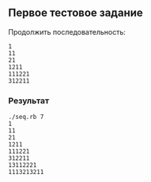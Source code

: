## Первое тестовое задание

Продолжить последовательность:

    1
    11
    21
    1211
    111221
    312211

### Результат

    ./seq.rb 7
    1
    11
    21
    1211
    111221
    312211
    13112221
    1113213211



